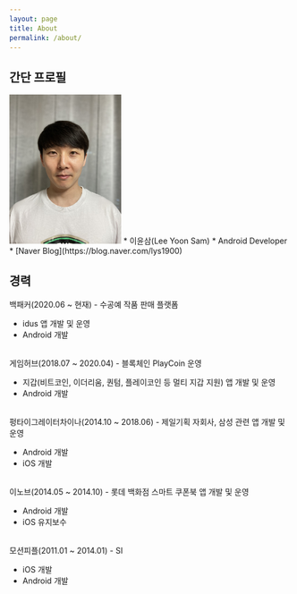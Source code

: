 ```yaml
---
layout: page
title: About
permalink: /about/
---
```


## 간단 프로필
<img src="/images/leeyoonsam.jpg" alt="drawing" style="width:200px;"/>
* 이윤삼(Lee Yoon Sam)
* Android Developer
* [Naver Blog](https://blog.naver.com/lys1900)

## 경력
백패커(2020.06 ~ 현재) - 수공예 작품 판매 플랫폼
  * idus 앱 개발 및 운영
  * Android 개발
<br/><br/>

게임허브(2018.07 ~ 2020.04) - 블록체인 PlayCoin 운영
  * 지갑(비트코인, 이더리움, 퀀텀, 플레이코인 등 멀티 지갑 지원) 앱 개발 및 운영
  * Android 개발
<br/><br/>

펑타이그레이터차이나(2014.10 ~ 2018.06) - 제일기획 자회사, 삼성 관련 앱 개발 및 운영
  * Android 개발
  * iOS 개발
<br/><br/>

이노브(2014.05 ~ 2014.10) - 롯데 백화점 스마트 쿠폰북 앱 개발 및 운영
  * Android 개발
  * iOS 유지보수
<br/><br/>

모션피플(2011.01 ~ 2014.01) - SI
  * iOS 개발
  * Android 개발


